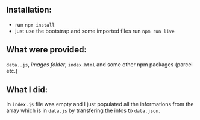 
 ## Installation:

*  run `npm install`
*  just use the bootstrap and some imported files run `npm run live`

## What were provided:


`data..js`, *images folder*, `index.html` and some other npm packages (parcel etc.) 

## What I did:

In `index.js` file was empty and I just populated all the informations from the array which is in `data.js` by transfering the infos to `data.json`.

